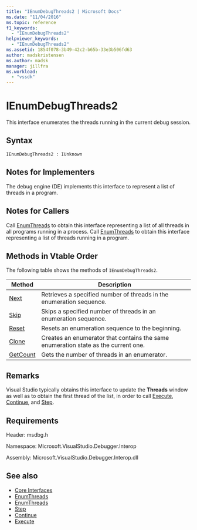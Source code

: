 ```yaml
---
title: "IEnumDebugThreads2 | Microsoft Docs"
ms.date: "11/04/2016"
ms.topic: reference
f1_keywords:
  - "IEnumDebugThreads2"
helpviewer_keywords:
  - "IEnumDebugThreads2"
ms.assetid: 1854f078-3b49-42c2-b65b-33e3b506fd63
author: madskristensen
ms.author: madsk
manager: jillfra
ms.workload:
  - "vssdk"
---
```

# IEnumDebugThreads2
This interface enumerates the threads running in the current debug session.

## Syntax

```
IEnumDebugThreads2 : IUnknown
```

## Notes for Implementers
 The debug engine (DE) implements this interface to represent a list of threads in a program.

## Notes for Callers
 Call [EnumThreads](../../../extensibility/debugger/reference/idebugprocess2-enumthreads.md) to obtain this interface representing a list of all threads in all programs running in a process. Call [EnumThreads](../../../extensibility/debugger/reference/idebugprogram2-enumthreads.md) to obtain this interface representing a list of threads running in a program.

## Methods in Vtable Order
 The following table shows the methods of `IEnumDebugThreads2`.

|Method|Description|
|------------|-----------------|
|[Next](../../../extensibility/debugger/reference/ienumdebugthreads2-next.md)|Retrieves a specified number of threads in the enumeration sequence.|
|[Skip](../../../extensibility/debugger/reference/ienumdebugthreads2-skip.md)|Skips a specified number of threads in an enumeration sequence.|
|[Reset](../../../extensibility/debugger/reference/ienumdebugthreads2-reset.md)|Resets an enumeration sequence to the beginning.|
|[Clone](../../../extensibility/debugger/reference/ienumdebugthreads2-clone.md)|Creates an enumerator that contains the same enumeration state as the current one.|
|[GetCount](../../../extensibility/debugger/reference/ienumdebugthreads2-getcount.md)|Gets the number of threads in an enumerator.|

## Remarks
 Visual Studio typically obtains this interface to update the **Threads** window as well as to obtain the first thread of the list, in order to call [Execute](../../../extensibility/debugger/reference/idebugprocess3-execute.md), [Continue](../../../extensibility/debugger/reference/idebugprocess3-continue.md), and [Step](../../../extensibility/debugger/reference/idebugprocess3-step.md).

## Requirements
 Header: msdbg.h

 Namespace: Microsoft.VisualStudio.Debugger.Interop

 Assembly: Microsoft.VisualStudio.Debugger.Interop.dll

## See also
- [Core Interfaces](../../../extensibility/debugger/reference/core-interfaces.md)
- [EnumThreads](../../../extensibility/debugger/reference/idebugprocess2-enumthreads.md)
- [EnumThreads](../../../extensibility/debugger/reference/idebugprogram2-enumthreads.md)
- [Step](../../../extensibility/debugger/reference/idebugprocess3-step.md)
- [Continue](../../../extensibility/debugger/reference/idebugprocess3-continue.md)
- [Execute](../../../extensibility/debugger/reference/idebugprocess3-execute.md)
